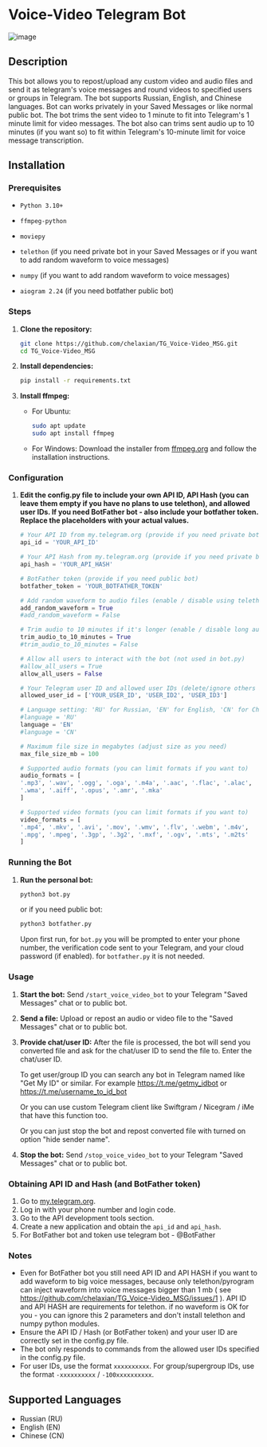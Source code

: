 # Voice-Video Telegram Bot
![image](https://github.com/chelaxian/TG_Voice-Video_MSG/assets/69438111/e8901e1c-3f8c-4d25-bfe4-e27fca4bc189)

## Description
This bot allows you to repost/upload any custom video and audio files and send it as telegram's voice messages and round videos to specified users or groups in Telegram. The bot supports Russian, English, and Chinese languages. Bot can works privately in your Saved Messages or like normal public bot.
The bot trims the sent video to 1 minute to fit into Telegram's 1 minute limit for video messages.
The bot also can trims sent audio up to 10 minutes (if you want so) to fit within Telegram's 10-minute limit for voice message transcription.

## Installation

### Prerequisites
- `Python 3.10+`
- `ffmpeg-python`
- `moviepy`
  
- `telethon` (if you need private bot in your Saved Messages or if you want to add random waveform to voice messages)
- `numpy` (if you want to add random waveform to voice messages)
  
- `aiogram 2.24` (if you need botfather public bot)

### Steps

1. **Clone the repository:**
    ```sh
    git clone https://github.com/chelaxian/TG_Voice-Video_MSG.git
    cd TG_Voice-Video_MSG
    ```

2. **Install dependencies:**
    ```sh
    pip install -r requirements.txt
    ```

3. **Install ffmpeg:**
    - For Ubuntu:
        ```sh
        sudo apt update
        sudo apt install ffmpeg
        ```
    - For Windows:
        Download the installer from [ffmpeg.org](https://ffmpeg.org/download.html) and follow the installation instructions.

### Configuration

1. **Edit the config.py file to include your own API ID, API Hash (you can leave them empty if you have no plans to use telethon), and allowed user IDs. If you need BotFather bot - also include your botfather token. Replace the placeholders with your actual values.**
   
    ```python
    # Your API ID from my.telegram.org (provide if you need private bot or want big audio to have waveform)
    api_id = 'YOUR_API_ID'

    # Your API Hash from my.telegram.org (provide if you need private bot or want big audio to have waveform)
    api_hash = 'YOUR_API_HASH'

    # BotFather token (provide if you need public bot)
    botfather_token = 'YOUR_BOTFATHER_TOKEN'

    # Add random waveform to audio files (enable / disable using telethon and numpy) (not used in bot.py)
    add_random_waveform = True
    #add_random_waveform = False

    # Trim audio to 10 minutes if it's longer (enable / disable long audio trimming)
    trim_audio_to_10_minutes = True
    #trim_audio_to_10_minutes = False

    # Allow all users to interact with the bot (not used in bot.py)
    #allow_all_users = True
    allow_all_users = False
    
    # Your Telegram user ID and allowed user IDs (delete/ignore others if not needed)
    allowed_user_id = ['YOUR_USER_ID', 'USER_ID2', 'USER_ID3']

    # Language setting: 'RU' for Russian, 'EN' for English, 'CN' for Chinese
    #language = 'RU'
    language = 'EN'
    #language = 'CN'

    # Maximum file size in megabytes (adjust size as you need)
    max_file_size_mb = 100

    # Supported audio formats (you can limit formats if you want to)
    audio_formats = [
    '.mp3', '.wav', '.ogg', '.oga', '.m4a', '.aac', '.flac', '.alac',
    '.wma', '.aiff', '.opus', '.amr', '.mka'
    ]

    # Supported video formats (you can limit formats if you want to)
    video_formats = [
    '.mp4', '.mkv', '.avi', '.mov', '.wmv', '.flv', '.webm', '.m4v',
    '.mpg', '.mpeg', '.3gp', '.3g2', '.mxf', '.ogv', '.mts', '.m2ts'
    ]
    ```

### Running the Bot

1. **Run the personal bot:**
   
    ```sh
    python3 bot.py
    ```
    
    or if you need public bot:
   
    ```sh
    python3 botfather.py
    ```
    
    Upon first run, for `bot.py` you will be prompted to enter your phone number, the verification code sent to your Telegram, and your cloud password (if enabled). for `botfather.py` it is not needed.

### Usage

1. **Start the bot:**
    Send `/start_voice_video_bot` to your Telegram "Saved Messages" chat or to public bot.

2. **Send a file:**
    Upload or repost an audio or video file to the "Saved Messages" chat or to public bot.

3. **Provide chat/user ID:**
    After the file is processed, the bot will send you converted file and ask for the chat/user ID to send the file to. Enter the chat/user ID.
   
    To get user/group ID you can search any bot in Telegram named like "Get My ID" or similar. For example https://t.me/getmy_idbot or https://t.me/username_to_id_bot
   
    Or you can use custom Telegram client like Swiftgram / Nicegram / iMe that have this function too.
   
    Or you can just stop the bot and repost converted file with turned on option "hide sender name".

5. **Stop the bot:**
    Send `/stop_voice_video_bot` to your Telegram "Saved Messages" chat or to public bot.


### Obtaining API ID and Hash (and BotFather token)

1. Go to [my.telegram.org](https://my.telegram.org).
2. Log in with your phone number and login code.
3. Go to the API development tools section.
4. Create a new application and obtain the `api_id` and `api_hash`.
5. For BotFather bot and token use telegram bot - @BotFather
   
### Notes
- Even for BotFather bot you still need API ID and API HASH if you want to add waveform to big voice messages, because only telethon/pyrogram can inject waveform into voice messages bigger than 1 mb ( see https://github.com/chelaxian/TG_Voice-Video_MSG/issues/1 ). API ID and API HASH are requirements for telethon. if no waveform is OK for you - you can ignore this 2 parameters and don't install telethon and numpy python modules.
- Ensure the API ID / Hash (or BotFather token) and your user ID are correctly set in the config.py file.
- The bot only responds to commands from the allowed user IDs specified in the config.py file.
- For user IDs, use the format `xxxxxxxxxx`. For group/supergroup IDs, use the format `-xxxxxxxxxx` / `-100xxxxxxxxxx`.

## Supported Languages
- Russian (RU)
- English (EN)
- Chinese (CN)
